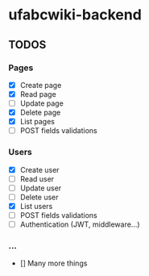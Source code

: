 # ufabcwiki-backend

## TODOS

### Pages
- [x] Create page
- [x] Read page
- [ ] Update page
- [x] Delete page
- [x] List pages
- [ ] POST fields validations

### Users
- [x] Create user
- [ ] Read user
- [ ] Update user
- [ ] Delete user
- [x] List users
- [ ] POST fields validations
- [ ] Authentication (JWT, middleware...)

### ...
- [] Many more things